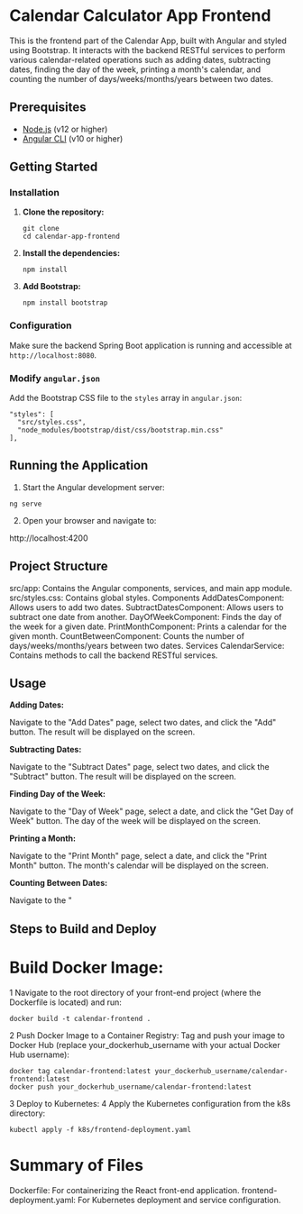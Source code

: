 # Calendar Calculator App Frontend

This is the frontend part of the Calendar App, built with Angular and styled using Bootstrap. It interacts with the backend RESTful services to perform various calendar-related operations such as adding dates, subtracting dates, finding the day of the week, printing a month's calendar, and counting the number of days/weeks/months/years between two dates.

## Prerequisites

- [Node.js](https://nodejs.org/) (v12 or higher)
- [Angular CLI](https://angular.io/cli) (v10 or higher)

## Getting Started

### Installation

1. **Clone the repository:**

    ```
    git clone 
    cd calendar-app-frontend
    ```

2. **Install the dependencies:**

    ```
    npm install
    ```

3. **Add Bootstrap:**

    ```
    npm install bootstrap
    ```

### Configuration

Make sure the backend Spring Boot application is running and accessible at `http://localhost:8080`.

### Modify `angular.json`

Add the Bootstrap CSS file to the `styles` array in `angular.json`:

```
"styles": [
  "src/styles.css",
  "node_modules/bootstrap/dist/css/bootstrap.min.css"
],
```
## Running the Application

1. Start the Angular development server:

```
ng serve
````

2. Open your browser and navigate to:


http://localhost:4200

## Project Structure

src/app: Contains the Angular components, services, and main app module.
src/styles.css: Contains global styles.
Components
AddDatesComponent: Allows users to add two dates.
SubtractDatesComponent: Allows users to subtract one date from another.
DayOfWeekComponent: Finds the day of the week for a given date.
PrintMonthComponent: Prints a calendar for the given month.
CountBetweenComponent: Counts the number of days/weeks/months/years between two dates.
Services
CalendarService: Contains methods to call the backend RESTful services.

## Usage

**Adding Dates:**  

Navigate to the "Add Dates" page, select two dates, and click the "Add" button. The result will be displayed on the screen.

**Subtracting Dates:**

Navigate to the "Subtract Dates" page, select two dates, and click the "Subtract" button. The result will be displayed on the screen.

**Finding Day of the Week:**

Navigate to the "Day of Week" page, select a date, and click the "Get Day of Week" button. The day of the week will be displayed on the screen.

**Printing a Month:**

Navigate to the "Print Month" page, select a date, and click the "Print Month" button. The month's calendar will be displayed on the screen.

**Counting Between Dates:**

Navigate to the "


## Steps to Build and Deploy
# Build Docker Image:
1 Navigate to the root directory of your front-end project (where the Dockerfile is located) and run:

```
docker build -t calendar-frontend .
```
2 Push Docker Image to a Container Registry:
Tag and push your image to Docker Hub (replace your_dockerhub_username with your actual Docker Hub username):

```
docker tag calendar-frontend:latest your_dockerhub_username/calendar-frontend:latest
docker push your_dockerhub_username/calendar-frontend:latest
```
3 Deploy to Kubernetes:
4 Apply the Kubernetes configuration from the k8s directory:

```
kubectl apply -f k8s/frontend-deployment.yaml
```
# Summary of Files
Dockerfile: For containerizing the React front-end application.
frontend-deployment.yaml: For Kubernetes deployment and service configuration.

